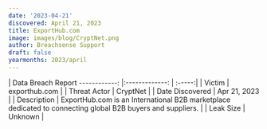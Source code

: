 ```yaml
---
date: '2023-04-21'
discovered: April 21, 2023
title: ExportHub.com
image: images/blog/CryptNet.png
author: Breachsense Support
draft: false
yearmonths: 2023/april
---
```



| Data Breach Report
------------:     |:-------------:    | :-----:|
| Victim      | exporthub.com      | 
| Threat Actor      | CryptNet      | 
| Date Discovered      | Apr 21, 2023      | 
| Description      | ExportHub.com is an International B2B marketplace dedicated to connecting global B2B buyers and suppliers.      | 
| Leak Size      | Unknown      | 

